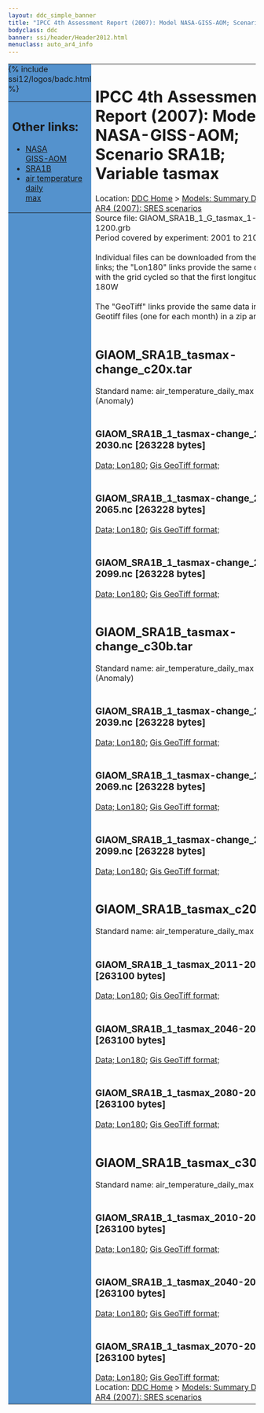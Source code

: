 ```yaml
---
layout: ddc_simple_banner
title: "IPCC 4th Assessment Report (2007): Model NASA-GISS-AOM; Scenario SRA1B; Variable tasmax"
bodyclass: ddc
banner: ssi/header/Header2012.html
menuclass: auto_ar4_info
---
```



<table width="100%" border="0" cellspacing="0" cellpadding="0" style="border-collapse: collapse;">
<tr style="margin:0;padding:0;border:0;">
<td style="margin:0;padding:0;border:0;height:1pt;width:150pt;background:#5492CD;" valign="top" >

<div id="lh-col2" class="auto_ar4_info">
<table class="menumain" bgcolor="#5492CD" cellspacing="0" width="100%" border="0">
<tr><td>
<h2> Other links:</h2>
<ul>
<li><a href="/auto/ar4/model-NASA-GISS-AOM.html">NASA<br/>GISS-AOM</a></li>
<li><a href="/auto/ar4/scenario-SRA1B.html">SRA1B</a></li>
<li><a href="/auto/ar4/var-air_temperature_daily_max.html">air temperature daily<br/> max</a></li>
</ul>
</td></tr>
{% include ssi12/logos/badc.html %}
</table>
</div>
</td>
<td><h1>IPCC 4th Assessment Report (2007): Model NASA-GISS-AOM; Scenario SRA1B; Variable tasmax</h1>

<!-- Breadcrumb1 -->
<div id="breadcrumb1" align="left">
Location: <a href="/index.html">DDC Home</a> > <a href="/sim/gcm_clim/">Models: Summary Data</a>
> <a href="/sim/gcm_clim/SRES_AR4/index.html">AR4 (2007): SRES scenarios</a>
</div>
<!-- End of Breadcrumb1 -->Source file: GIAOM_SRA1B_1_G_tasmax_1-1200.grb
<br/>
Period covered by experiment: 2001 to 2100<br/>
<br/>Individual files can be downloaded from the "data" links; the "Lon180" links provide the same data
         with the grid cycled so that the first longitude is 180W<br/>
<br/>The "GeoTiff" links provide the same data in 12 Geotiff files (one for each month)
          in a zip archive<br/>
<br/><h2>GIAOM_SRA1B_tasmax-change_c20x.tar</h2>
Standard name: air_temperature_daily_max (Anomaly)<br>
<br/><h3>GIAOM_SRA1B_1_tasmax-change_2011-2030.nc [263228 bytes]</h3>
<a href="http://apps.ipcc-data.org/cgi-bin/downl/ar4_nc/tasmax/GIAOM_SRA1B_1_tasmax-change_2011-2030.nc">Data; </a><a href="http://apps.ipcc-data.org/cgi-bin/downl/ar4_nc/tasmax/GIAOM_SRA1B_1_tasmax-change_2011-2030.cyto180.nc"> Lon180</a>; <a href="/cgi-bin/downl/ar4_tif/tasmax/GIAOM_SRA1B_1_tasmax-change_2011-2030.zip">Gis GeoTiff format; </a><br/>
<br/><h3>GIAOM_SRA1B_1_tasmax-change_2046-2065.nc [263228 bytes]</h3>
<a href="http://apps.ipcc-data.org/cgi-bin/downl/ar4_nc/tasmax/GIAOM_SRA1B_1_tasmax-change_2046-2065.nc">Data; </a><a href="http://apps.ipcc-data.org/cgi-bin/downl/ar4_nc/tasmax/GIAOM_SRA1B_1_tasmax-change_2046-2065.cyto180.nc"> Lon180</a>; <a href="/cgi-bin/downl/ar4_tif/tasmax/GIAOM_SRA1B_1_tasmax-change_2046-2065.zip">Gis GeoTiff format; </a><br/>
<br/><h3>GIAOM_SRA1B_1_tasmax-change_2080-2099.nc [263228 bytes]</h3>
<a href="http://apps.ipcc-data.org/cgi-bin/downl/ar4_nc/tasmax/GIAOM_SRA1B_1_tasmax-change_2080-2099.nc">Data; </a><a href="http://apps.ipcc-data.org/cgi-bin/downl/ar4_nc/tasmax/GIAOM_SRA1B_1_tasmax-change_2080-2099.cyto180.nc"> Lon180</a>; <a href="/cgi-bin/downl/ar4_tif/tasmax/GIAOM_SRA1B_1_tasmax-change_2080-2099.zip">Gis GeoTiff format; </a><br/>
<br/><h2>GIAOM_SRA1B_tasmax-change_c30b.tar</h2>
Standard name: air_temperature_daily_max (Anomaly)<br>
<br/><h3>GIAOM_SRA1B_1_tasmax-change_2010-2039.nc [263228 bytes]</h3>
<a href="http://apps.ipcc-data.org/cgi-bin/downl/ar4_nc/tasmax/GIAOM_SRA1B_1_tasmax-change_2010-2039.nc">Data; </a><a href="http://apps.ipcc-data.org/cgi-bin/downl/ar4_nc/tasmax/GIAOM_SRA1B_1_tasmax-change_2010-2039.cyto180.nc"> Lon180</a>; <a href="/cgi-bin/downl/ar4_tif/tasmax/GIAOM_SRA1B_1_tasmax-change_2010-2039.zip">Gis GeoTiff format; </a><br/>
<br/><h3>GIAOM_SRA1B_1_tasmax-change_2040-2069.nc [263228 bytes]</h3>
<a href="http://apps.ipcc-data.org/cgi-bin/downl/ar4_nc/tasmax/GIAOM_SRA1B_1_tasmax-change_2040-2069.nc">Data; </a><a href="http://apps.ipcc-data.org/cgi-bin/downl/ar4_nc/tasmax/GIAOM_SRA1B_1_tasmax-change_2040-2069.cyto180.nc"> Lon180</a>; <a href="/cgi-bin/downl/ar4_tif/tasmax/GIAOM_SRA1B_1_tasmax-change_2040-2069.zip">Gis GeoTiff format; </a><br/>
<br/><h3>GIAOM_SRA1B_1_tasmax-change_2070-2099.nc [263228 bytes]</h3>
<a href="http://apps.ipcc-data.org/cgi-bin/downl/ar4_nc/tasmax/GIAOM_SRA1B_1_tasmax-change_2070-2099.nc">Data; </a><a href="http://apps.ipcc-data.org/cgi-bin/downl/ar4_nc/tasmax/GIAOM_SRA1B_1_tasmax-change_2070-2099.cyto180.nc"> Lon180</a>; <a href="/cgi-bin/downl/ar4_tif/tasmax/GIAOM_SRA1B_1_tasmax-change_2070-2099.zip">Gis GeoTiff format; </a><br/>
<br/><h2>GIAOM_SRA1B_tasmax_c20x.tar</h2>
Standard name: air_temperature_daily_max<br>
<br/><h3>GIAOM_SRA1B_1_tasmax_2011-2030.nc [263100 bytes]</h3>
<a href="http://apps.ipcc-data.org/cgi-bin/downl/ar4_nc/tasmax/GIAOM_SRA1B_1_tasmax_2011-2030.nc">Data; </a><a href="http://apps.ipcc-data.org/cgi-bin/downl/ar4_nc/tasmax/GIAOM_SRA1B_1_tasmax_2011-2030.cyto180.nc"> Lon180</a>; <a href="/cgi-bin/downl/ar4_tif/tasmax/GIAOM_SRA1B_1_tasmax_2011-2030.zip">Gis GeoTiff format; </a><br/>
<br/><h3>GIAOM_SRA1B_1_tasmax_2046-2065.nc [263100 bytes]</h3>
<a href="http://apps.ipcc-data.org/cgi-bin/downl/ar4_nc/tasmax/GIAOM_SRA1B_1_tasmax_2046-2065.nc">Data; </a><a href="http://apps.ipcc-data.org/cgi-bin/downl/ar4_nc/tasmax/GIAOM_SRA1B_1_tasmax_2046-2065.cyto180.nc"> Lon180</a>; <a href="/cgi-bin/downl/ar4_tif/tasmax/GIAOM_SRA1B_1_tasmax_2046-2065.zip">Gis GeoTiff format; </a><br/>
<br/><h3>GIAOM_SRA1B_1_tasmax_2080-2099.nc [263100 bytes]</h3>
<a href="http://apps.ipcc-data.org/cgi-bin/downl/ar4_nc/tasmax/GIAOM_SRA1B_1_tasmax_2080-2099.nc">Data; </a><a href="http://apps.ipcc-data.org/cgi-bin/downl/ar4_nc/tasmax/GIAOM_SRA1B_1_tasmax_2080-2099.cyto180.nc"> Lon180</a>; <a href="/cgi-bin/downl/ar4_tif/tasmax/GIAOM_SRA1B_1_tasmax_2080-2099.zip">Gis GeoTiff format; </a><br/>
<br/><h2>GIAOM_SRA1B_tasmax_c30b.tar</h2>
Standard name: air_temperature_daily_max<br>
<br/><h3>GIAOM_SRA1B_1_tasmax_2010-2039.nc [263100 bytes]</h3>
<a href="http://apps.ipcc-data.org/cgi-bin/downl/ar4_nc/tasmax/GIAOM_SRA1B_1_tasmax_2010-2039.nc">Data; </a><a href="http://apps.ipcc-data.org/cgi-bin/downl/ar4_nc/tasmax/GIAOM_SRA1B_1_tasmax_2010-2039.cyto180.nc"> Lon180</a>; <a href="/cgi-bin/downl/ar4_tif/tasmax/GIAOM_SRA1B_1_tasmax_2010-2039.zip">Gis GeoTiff format; </a><br/>
<br/><h3>GIAOM_SRA1B_1_tasmax_2040-2069.nc [263100 bytes]</h3>
<a href="http://apps.ipcc-data.org/cgi-bin/downl/ar4_nc/tasmax/GIAOM_SRA1B_1_tasmax_2040-2069.nc">Data; </a><a href="http://apps.ipcc-data.org/cgi-bin/downl/ar4_nc/tasmax/GIAOM_SRA1B_1_tasmax_2040-2069.cyto180.nc"> Lon180</a>; <a href="/cgi-bin/downl/ar4_tif/tasmax/GIAOM_SRA1B_1_tasmax_2040-2069.zip">Gis GeoTiff format; </a><br/>
<br/><h3>GIAOM_SRA1B_1_tasmax_2070-2099.nc [263100 bytes]</h3>
<a href="http://apps.ipcc-data.org/cgi-bin/downl/ar4_nc/tasmax/GIAOM_SRA1B_1_tasmax_2070-2099.nc">Data; </a><a href="http://apps.ipcc-data.org/cgi-bin/downl/ar4_nc/tasmax/GIAOM_SRA1B_1_tasmax_2070-2099.cyto180.nc"> Lon180</a>; <a href="/cgi-bin/downl/ar4_tif/tasmax/GIAOM_SRA1B_1_tasmax_2070-2099.zip">Gis GeoTiff format; </a><br/>
<!-- Breadcrumb2 -->
<div id="breadcrumb2" align="left">
Location: <a href="/index.html">DDC Home</a> > <a href="/sim/gcm_clim/">Models: Summary Data</a>
> <a href="/sim/gcm_clim/SRES_AR4/index.html">AR4 (2007): SRES scenarios</a>
</div>
<!-- End of Breadcrumb2 --></td></tr></table>
